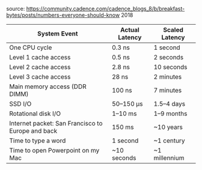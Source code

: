 source: https://community.cadence.com/cadence_blogs_8/b/breakfast-bytes/posts/numbers-everyone-should-know
2018

| System Event                                      | Actual Latency | Scaled Latency |
| ---                                               | ---            | ---            |
| One CPU cycle                                     | 0.3 ns         | 1 second       |
| Level 1 cache access                              | 0.5 ns         | 2 seconds      |
| Level 2 cache access                              | 2.8 ns         | 10 seconds     |
| Level 3 cache access                              | 28 ns          | 2 minutes      |
| Main memory access (DDR DIMM)                     | 100 ns         | 7 minutes      |
| SSD I/O                                           | 50–150 μs      | 1.5–4 days     |
| Rotational disk I/O                               | 1–10 ms        | 1–9 months     |
| Internet packet: San Francisco to Europe and back | 150 ms         | ~10 years      |
| Time to type a word                               | 1 second       | ~1 century     |
| Time to open Powerpoint on my Mac                 | ~10 seconds    | ~1 millennium  |
